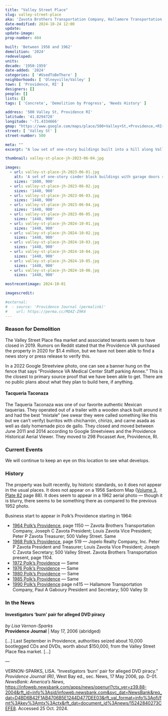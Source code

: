 ```yaml
---
title: "Valley Street Place"
slug: valley-street-place
aka: 'Zavota Brothers Transportation Company, Hallamore Transportation Co.'
date-modified: 2024-10-24 12:00
update:
update-image:
prop-number: 404

built: 'Between 1956 and 1962'
demolition: '2024'
redeveloped:
units:
decade: '1950-1959'
date-added: '2024'
categories: [ '#UsedToBeThere' ]
neighborhoods: [ 'Olneyville/Valley' ]
town: [ 'Providence, RI' ]
designers: []
people: []
lists: []
tags: [ 'Concrete', 'Demolition by Progress', 'Needs History' ]

address: '500 Valley St, Providence RI'
latitude: '41.8294728'
longitude: '-71.4334666'
gmap: "https://www.google.com/maps/place/500+Valley+St,+Providence,+RI+02908/@41.8294728,-71.4334666,91m/data=!3m1!1e3!4m15!1m8!3m7!1s0x89e445a151fbe509:0x94e8b85cc559ba4b!2sValley+St+%26+River+Ave,+Providence,+RI+02908!3b1!8m2!3d41.8279903!4d-71.4351629!16s%2Fg%2F11f397zzv5!3m5!1s0x89e445a6e6839c73:0x1ed51ed9b9a6d2db!8m2!3d41.8294694!4d-71.433447!16s%2Fg%2F11b8v5604p?entry=ttu&g_ep=EgoyMDI0MTAyMi4wIKXMDSoASAFQAw%3D%3D"
street: [ 'Valley St' ]
street-number: 500

meta: ""
excerpt: "A low set of one-story buildings built into a hill along Valley Street have been razed for… something, we’re not sure"

thumbnail: valley-st-place-jh-2023-06-04.jpg

images:
  - url: valley-st-place-jh-2023-06-01.jpg
    alt: 'A set of one-story cinder block buildings with garage doors set into a hill on a concrete slab.'
    sizes: '1600, 900'
  - url: valley-st-place-jh-2023-06-02.jpg
    sizes: '1440, 900'
  - url: valley-st-place-jh-2023-06-03.jpg
    sizes: '1440, 900'
  - url: valley-st-place-jh-2023-06-04.jpg
    sizes: '1440, 900'
  - url: valley-st-place-jh-2023-06-05.jpg
    sizes: '1440, 900'
  - url: valley-st-place-jh-2024-10-01.jpg
    sizes: '1440, 900'
  - url: valley-st-place-jh-2024-10-02.jpg
    sizes: '1440, 900'
  - url: valley-st-place-jh-2024-10-03.jpg
    sizes: '1440, 900'
  - url: valley-st-place-jh-2024-10-04.jpg
    sizes: '1440, 900'
  - url: valley-st-place-jh-2024-10-05.jpg
    sizes: '1440, 900'
  - url: valley-st-place-jh-2024-10-06.jpg
    sizes: '1440, 900'

mostrecentimage: 2024-10-01

imagescredit:

#external:
#  - source: 'Providence Journal (permalink)'
#    url: https://perma.cc/MQ4Z-Z9K4
---
```


### Reason for Demolition

The Valley Street Place flea market and associated tenants seem to have closed in 2019. Rumors on Reddit stated that the Providence VA purchased the property in 2020 for $1.4 million, but we have not been able to find a news story or press release to verify this.

In a 2022 Google Streetview photo, one can see a banner hung on the fence that says “Providence VA Medical Center Staff parking Annex.” This is the closest to primary source proof that we have been able to get. There are no public plans about what they plan to build here, if anything.

#### Tacqueria Taconaza

The Taqueria Taconaza was one of our favorite authentic Mexican taquerias. They operated out of a trailer with a wooden shack built around it and had the best “mixtale” (we swear they were called something like this but we can’t verify) burritos with chicharrón, chirizo, and carne asada as well as daily homemade pico de gallo. They closed and moved between June 2011 and 2014 according to Google Streetviews and the Providence Historical Aerial Viewer. They moved to 298 Pocasset Ave, Providence, RI.


### Current Events

We will continue to keep an eye on this location to see what develops.


### History

The property was built recently, by historic standards, so it does not appear in the usual places. It does not appear on a 1956 Sanborn Map ([Volume 3, Plate 82](http://hdl.loc.gov/loc.gmd/g3774pm.g3774pm_g08099195603) page 88). It does seem to appear in a 1962 aerial photo — though it is blurry, there seems to be something there as compared to the previous 1952 photo.

Business start to appear in Polk’s Providence starting in 1964:

+ [1964 Polk’s Providence](https://archive.org/details/polksprovidencep00unse/page/1150/mode/2up?q=%22500+valley%22), page 1150 — Zavota Brothers Transportation Company, Joseph C Zavota President; Louis Zavota Vice President; Peter P Zavota Treasurer; 500 Valley Street. Same 
+ [1968 Polk’s Providence](https://archive.org/details/polksprovidencepunse_3/page/518/mode/2up?q=%22500+Valley%22), page 519 — Jopelo Realty Company, Inc. Peter P Zavota President and Treasurer; Louis Zavota Vice President; Joseph C Zavota Secretary; 500 Valley Street. Zavota Brothers Transportation present, page 1104.
+ [1972 Polk’s Providence](https://archive.org/details/polksprovidencep00unse_2/mode/2up?q=%22500+valley%22) — Same
+ [1976 Polk’s Providence](https://archive.org/details/providenceprovid00unse/mode/2up?q=%22500+valley%22) — Same
+ [1980 Polk’s Providence](https://archive.org/details/providenceprovid00unse_1/mode/2up?q=%22500+valley%22) — Same
+ [1985 Polk’s Providence](https://archive.org/details/providenceprovid00unse_2/mode/2up?q=%22500+valley%22) — Same
+ [1990 Polk’s Providence](https://archive.org/details/providencerhodei00unse/page/n151/mode/2up?q=%22500+valley%22) page n415 — Hallamore Transportation Company, Paul A Gaboury President and Secretary; 500 Valley St


### In the News

#### Investigators ‘burn’ pair for alleged DVD piracy

_by Lisa Vernon-Sparks_  
**Providence Journal** | May 17, 2006 (abridged)

[…] Last September in Providence, authorities seized about 10,000 bootlegged CDs and DVDs, worth about $150,000, from the Valley Street Place flea market. […]

—

VERNON-SPARKS, LISA. “Investigators ‘burn’ pair for alleged DVD piracy.” <em>Providence Journal (RI)</em>, West Bay ed., sec. News, 17 May 2006, pp. D-01. <em>NewsBank: America’s News</em>, https://infoweb.newsbank.com/apps/news/openurl?ctx_ver=z39.88-2004&rft_id=info%3Asid/infoweb.newsbank.com&svc_dat=NewsBank&req_dat=D4BD6B42F1AB4706B5E1244D477DEE03&rft_val_format=info%3Aofi/fmt%3Akev%3Amtx%3Actx&rft_dat=document_id%3Anews/15242840273CEFE8. Accessed 25 Oct. 2024.